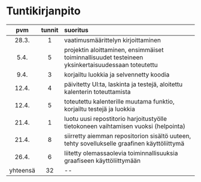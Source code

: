 # Tuntikirjanpito

| pvm | tunnit | suoritus |
| :--:|:------:| :-------|
|28.3.| 1 | vaatimusmäärittelyn kirjoittaminen|
|5.4. | 5 | projektin aloittaminen, ensimmäiset toiminnallisuudet testeineen yksinkertaisuudessaan toteutettu|
|9.4. | 3 | korjailtu luokkia ja selvennetty koodia|
|12.4.| 4 | päivitetty UI:ta, laskinta ja testejä, aloitettu kalenterin toteuttamista|
|12.4.| 5 | toteutettu kalenterille muutama funktio, korjailtu testejä ja luokkia|
|21.4.| 1 | luotu uusi repostitorio harjoitustyölle tietokoneen vaihtamisen vuoksi (helpointa)|
|21.4.| 8 | siirretty aiemman repositorion sisältö uuteen, tehty sovellukselle graafinen käyttöliittymä|
|26.4.| 6 | liitetty olemassaolevia toiminnallisuuksia graafiseen käyttöliittymään|
|yhteensä| 32 | --|
